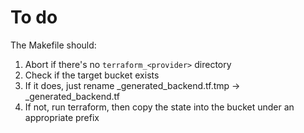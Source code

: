 # To do
The Makefile should:
1. Abort if there's no `terraform_<provider>` directory
1. Check if the target bucket exists
1. If it does, just rename _generated_backend.tf.tmp -> _generated_backend.tf
1. If not, run terraform, then copy the state into the bucket under an 
   appropriate prefix 